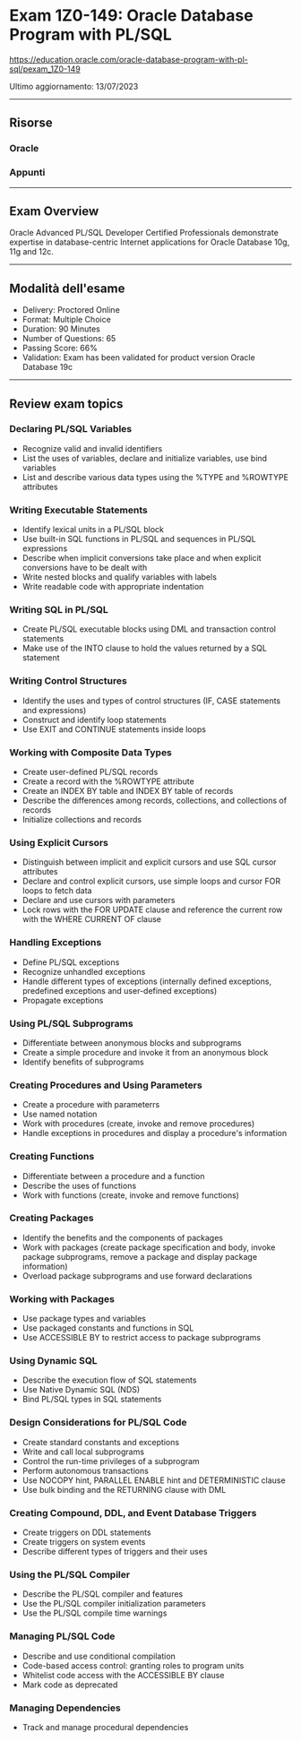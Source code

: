 # Exam 1Z0-149: Oracle Database Program with PL/SQL
https://education.oracle.com/oracle-database-program-with-pl-sql/pexam_1Z0-149

Ultimo aggiornamento: 13/07/2023

---------------------------

## Risorse

### Oracle

### Appunti


---------------------------

## Exam Overview
Oracle Advanced PL/SQL Developer Certified Professionals demonstrate expertise in database-centric Internet applications for Oracle Database 10g, 11g and 12c.

---------------------------

## Modalità dell'esame 
- Delivery: Proctored Online
- Format: Multiple Choice
- Duration: 90 Minutes
- Number of Questions: 65
- Passing Score: 66%
- Validation: Exam has been validated for product version Oracle Database 19c

---------------------------

## Review exam topics

### Declaring PL/SQL Variables
- Recognize valid and invalid identifiers
- List the uses of variables, declare and initialize variables, use bind variables
- List and describe various data types using the %TYPE and %ROWTYPE attributes

### Writing Executable Statements
- Identify lexical units in a PL/SQL block
- Use built-in SQL functions in PL/SQL and sequences in PL/SQL expressions
- Describe when implicit conversions take place and when explicit conversions have to be dealt with
- Write nested blocks and qualify variables with labels
- Write readable code with appropriate indentation

### Writing SQL in PL/SQL
- Create PL/SQL executable blocks using DML and transaction control statements
- Make use of the INTO clause to hold the values returned by a SQL statement

### Writing Control Structures
- Identify the uses and types of control structures (IF, CASE statements and expressions)
- Construct and identify loop statements
- Use EXIT and CONTINUE statements inside loops

### Working with Composite Data Types
- Create user-defined PL/SQL records
- Create a record with the %ROWTYPE attribute
- Create an INDEX BY table and INDEX BY table of records
- Describe the differences among records, collections, and collections of records
- Initialize collections and records

### Using Explicit Cursors
- Distinguish between implicit and explicit cursors and use SQL cursor attributes
- Declare and control explicit cursors, use simple loops and cursor FOR loops to fetch data
- Declare and use cursors with parameters
- Lock rows with the FOR UPDATE clause and reference the current row with the WHERE CURRENT OF clause

### Handling Exceptions
- Define PL/SQL exceptions
- Recognize unhandled exceptions
- Handle different types of exceptions (internally defined exceptions, predefined exceptions and user-defined exceptions)
- Propagate exceptions

### Using PL/SQL Subprograms
- Differentiate between anonymous blocks and subprograms
- Create a simple procedure and invoke it from an anonymous block
- Identify benefits of subprograms

### Creating Procedures and Using Parameters
- Create a procedure with parameterrs
- Use named notation
- Work with procedures (create, invoke and remove procedures)
- Handle exceptions in procedures and display a procedure's information

### Creating Functions
- Differentiate between a procedure and a function
- Describe the uses of functions
- Work with functions (create, invoke and remove functions)

### Creating Packages
- Identify the benefits and the components of packages
- Work with packages (create package specification and body, invoke package subprograms, remove a package and display package information)
- Overload package subprograms and use forward declarations

### Working with Packages
- Use package types and variables
- Use packaged constants and functions in SQL
- Use ACCESSIBLE BY to restrict access to package subprograms

### Using Dynamic SQL
- Describe the execution flow of SQL statements
- Use Native Dynamic SQL (NDS)
- Bind PL/SQL types in SQL statements

### Design Considerations for PL/SQL Code
- Create standard constants and exceptions
- Write and call local subprograms
- Control the run-time privileges of a subprogram
- Perform autonomous transactions
- Use NOCOPY hint, PARALLEL ENABLE hint and DETERMINISTIC clause
- Use bulk binding and the RETURNING clause with DML

### Creating Compound, DDL, and Event Database Triggers
- Create triggers on DDL statements
- Create triggers on system events
- Describe different types of triggers and their uses

### Using the PL/SQL Compiler
- Describe the PL/SQL compiler and features
- Use the PL/SQL compiler initialization parameters
- Use the PL/SQL compile time warnings

### Managing PL/SQL Code
- Describe and use conditional compilation
- Code-based access control: granting roles to program units
- Whitelist code access with the ACCESSIBLE BY clause
- Mark code as deprecated

### Managing Dependencies
- Track and manage procedural dependencies
